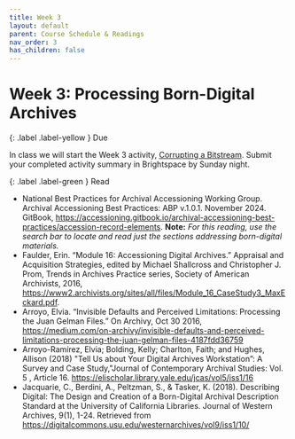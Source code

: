 ```yaml
---
title: Week 3
layout: default
parent: Course Schedule & Readings
nav_order: 3
has_children: false
---
```


# Week 3: Processing Born-Digital Archives

<!-- <a href="{{ site.baseurl }}/slides/week_03_slide_deck.html" target="_blank">Slides</a> -->

{: .label .label-yellow }
Due

In class we will start the Week 3 activity, <a href="https://digital-archives.github.io/HISTGA1011/activities/corrupting_a_bitstream.html" target="_blank">Corrupting a Bitstream</a>. Submit your completed activity summary in Brightspace by Sunday night.

{: .label .label-green }
Read

* National Best Practices for Archival Accessioning Working Group. Archival Accessioning Best Practices: ABP v.1.0.1. November 2024. GitBook, <a href="https://accessioning.gitbook.io/archival-accessioning-best-practices/accession-record-elements" target="_blank">https://accessioning.gitbook.io/archival-accessioning-best-practices/accession-record-elements</a>. __Note:__ _For this reading, use the search bar to locate and read just the sections addressing born-digital materials._
* Faulder, Erin. “Module 16: Accessioning Digital Archives.” Appraisal and Acquisition Strategies, edited by Michael Shallcross and Christopher J. Prom, Trends in Archives Practice series, Society of American Archivists, 2016, <a href="https://www2.archivists.org/sites/all/files/Module_16_CaseStudy3_MaxEckard.pdf" target="_blank">https://www2.archivists.org/sites/all/files/Module_16_CaseStudy3_MaxEckard.pdf</a>.
* Arroyo, Elvia. “Invisible Defaults and Perceived Limitations: Processing the Juan Gelman Files.” On Archivy,  Oct 30 2016, <a href="https://medium.com/on-archivy/invisible-defaults-and-perceived-limitations-processing-the-juan-gelman-files-4187fdd36759" target="_blank">https://medium.com/on-archivy/invisible-defaults-and-perceived-limitations-processing-the-juan-gelman-files-4187fdd36759</a>
* Arroyo-Ramírez, Elvia; Bolding, Kelly; Charlton, Faith; and Hughes, Allison (2018) "Tell Us about Your Digital Archives Workstation”: A Survey and Case Study,"Journal of Contemporary Archival Studies: Vol. 5 , Article 16. https://elischolar.library.yale.edu/jcas/vol5/iss1/16
* Jacquarie, C., Berdini, A., Peltzman, S., & Tasker, K. (2018). Describing Digital: The Design and Creation of a Born-Digital Archival Description Standard at the University of California Libraries. Journal of Western Archives, 9(1), 1-24. Retrieved from <a href="https://digitalcommons.usu.edu/westernarchives/vol9/iss1/10/" target="_blank">https://digitalcommons.usu.edu/westernarchives/vol9/iss1/10/</a>